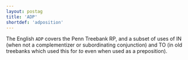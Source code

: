 ```yaml
---
layout: postag
title: 'ADP'
shortdef: 'adposition'
---
```


The English `ADP` covers the Penn Treebank RP, and a subset of uses of IN (when not a complementizer or subordinating conjunction) and TO (in old treebanks which used this for _to_ even when used as a preposition).
<!-- Interlanguage links updated Út 9. května 2023, 20:03:22 CEST -->
